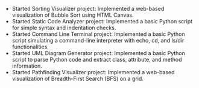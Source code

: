 
- Started Sorting Visualizer project: Implemented a web-based visualization of Bubble Sort using HTML Canvas.
- Started Static Code Analyzer project: Implemented a basic Python script for simple syntax and indentation checks.
- Started Command Line Terminal project: Implemented a basic Python script simulating a command-line interpreter with echo, cd, and ls/dir functionalities.
- Started UML Diagram Generator project: Implemented a basic Python script to parse Python code and extract class, attribute, and method information.
- Started Pathfinding Visualizer project: Implemented a web-based visualization of Breadth-First Search (BFS) on a grid.